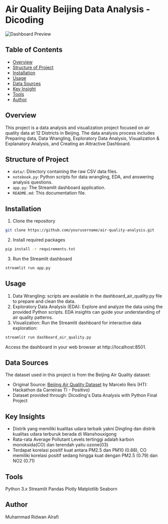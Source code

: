 # Air Quality Beijing Data Analysis - Dicoding

![Dashboard Preview](dashboard_aq.gif)

## Table of Contents
* [Overview](#overview)
* [Structure of Project](#structure-of-project)
* [Installation](#installation)
* [Usage](#usage)
* [Data Sources](#data-sources)
* [Key Insight](#key-insight)
* [Tools](#tools)
* [Author](#author)

## Overview
This project is a data analysis and visualization project focused on air quality data at 12 Districts in Beijing. The data analysis process includes Preparing data, Data Wrangling, Exploratory Data Analysis, Visualization & Explanatory Analysis, and Creating an Attractive Dashboard.

## Structure of Project
* `data/`: Directory containing the raw CSV data files.
* `notebook.py`: Python scripts for data wrangling, EDA, and answering analysis questions.
* `app.py`: The Streamlit dashboard application.
* `README.md`: This documentation file.

## Installation 
1. Clone the repository
```bash
git clone https://github.com/yourusername/air-quality-analysis.git
```
2. Install required packages
```bash
pip install -r requirements.txt
```
3. Run the Streamlit dashboard
```bash
streamlit run app.py
```

## Usage
1. Data Wrangling: scripts are available in the dashboard_air_quality.py file to prepare and clean the data.
2. Exploratory Data Analysis (EDA): Explore and analyze the data using the provided Python scripts. EDA insights can guide your understanding of air quality patterns.
3. Visualization: Run the Streamlit dashboard for interactive data exploration:
```bash
streamlit run dashboard_air_quality.py
```
Access the dashboard in your web browser at http://localhost:8501.

## Data Sources
The dataset used in this project is from the Beijing Air Quality dataset:
* Original Source: [Beijing Air Quality Dataset](https://github.com/marceloreis/HTI) by Marcelo Reis (HTI: Hackathon da Carreiras TI - Positivo)
* Dataset provided through: Dicoding's Data Analysis with Python Final Project

## Key Insights
* Distrik yang memiliki kualitas udara terbaik yakni Dingling dan distrik kualitas udara terburuk berada di Wanshouxigong
* Rata-rata Average Pollutant Levels tertinggi adalah karbon monoksida(CO) dan terendah yaitu ozone(03)
* Terdapat korelasi positif kuat antara PM2.5 dan PM10 (0.88), CO memiliki korelasi positif sedang hingga kuat dengan PM2.5 (0.79) dan NO2 (0.71)

## Tools
Python 3.x
Streamlit
Pandas
Plotly
Matplotlib
Seaborn

## Author
Muhammad Ridwan Alrafi
